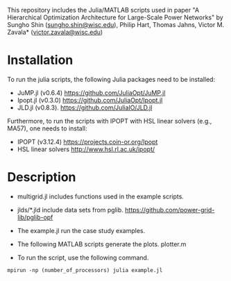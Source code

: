 This repository includes the Julia/MATLAB scripts used in paper "A Hierarchical Optimization Architecture for Large-Scale Power Networks" by Sungho Shin (sungho.shin@wisc.edu), Philip Hart, Thomas Jahns, Victor M. Zavala* (victor.zavala@wisc.edu)

# Installation

To run the julia scripts, the following Julia packages need to be installed:

- JuMP.jl (v0.6.4) https://github.com/JuliaOpt/JuMP.jl
- Ipopt.jl (v0.3.0) https://github.com/JuliaOpt/Ipopt.jl
- JLD.jl (v0.8.3). https://github.com/JuliaIO/JLD.jl

Furthermore, to run the scripts with IPOPT with HSL linear solvers (e.g., MA57), one needs to install:

- IPOPT (v3.12.4) https://projects.coin-or.org/Ipopt
- HSL linear solvers http://www.hsl.rl.ac.uk/ipopt/

# Description
- multigrid.jl includes functions used in the example scripts.
- jlds/*.jld include data sets from pglib. https://github.com/power-grid-lib/pglib-opf
- The example.jl run the case study examples.

- The following MATLAB scripts generate the plots.
plotter.m

- To run the script, use the following command.
```shell
mpirun -np (number_of_processors) julia example.jl
```